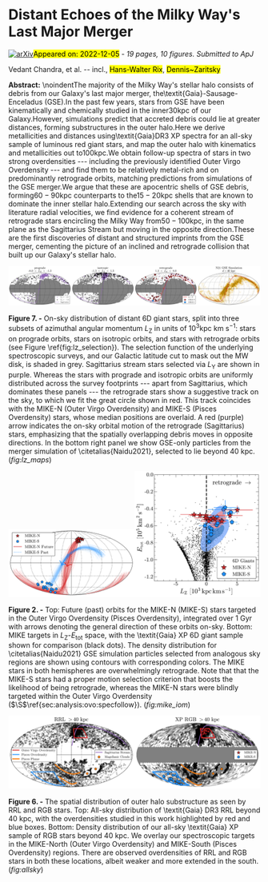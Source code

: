 <div class="macros" style="visibility:hidden;">
$\newcommand{\ensuremath}{}$
$\newcommand{\xspace}{}$
$\newcommand{\object}[1]{\texttt{#1}}$
$\newcommand{\farcs}{{.}''}$
$\newcommand{\farcm}{{.}'}$
$\newcommand{\arcsec}{''}$
$\newcommand{\arcmin}{'}$
$\newcommand{\ion}[2]{#1#2}$
$\newcommand{\textsc}[1]{\textrm{#1}}$
$\newcommand{\hl}[1]{\textrm{#1}}$
$\newcommand{\vdag}{(v)^\dagger}$
$\newcommand$
$\newcommand$
$\newcommand{\kms}{km s^{-1}}$
$\newcommand$
$\newcommand$</div>

<div class="macros" style="visibility:hidden;">
$\newcommand{$\ensuremath$}{}$
$\newcommand{$\xspace$}{}$
$\newcommand{$\object$}[1]{\texttt{#1}}$
$\newcommand{$\farcs$}{{.}''}$
$\newcommand{$\farcm$}{{.}'}$
$\newcommand{$\arcsec$}{''}$
$\newcommand{$\arcmin$}{'}$
$\newcommand{$\ion$}[2]{#1#2}$
$\newcommand{$\textsc$}[1]{\textrm{#1}}$
$\newcommand{$\hl$}[1]{\textrm{#1}}$
$\newcommand{$\vdag$}{(v)^\dagger}$
$\newcommand$
$\newcommand$
$\newcommand{$\kms$}{km s^{-1}}$
$\newcommand$
$\newcommand$</div>



<div id="title">

# Distant Echoes of the Milky Way's Last Major Merger

</div>
<div id="comments">

[![arXiv](https://img.shields.io/badge/arXiv-2212.00806-b31b1b.svg)](https://arxiv.org/abs/2212.00806)<mark>Appeared on: 2022-12-05</mark> - _19 pages, 10 figures. Submitted to ApJ_

</div>
<div id="authors">

Vedant Chandra, et al. -- incl., <mark>Hans-Walter Rix</mark>, <mark>Dennis~Zaritsky</mark>

</div>
<div id="abstract">

**Abstract:** \noindentThe majority of the Milky Way's stellar halo consists of debris from our Galaxy's last major merger, the\textit{Gaia}-Sausage-Enceladus (GSE).In the past few years, stars from GSE have been kinematically and chemically studied in the inner$30$kpc of our Galaxy.However, simulations predict that accreted debris could lie at greater distances, forming substructures in the outer halo.Here we derive metallicities and distances using\textit{Gaia}DR3 XP spectra for an all-sky sample of luminous red giant stars, and map the outer halo with kinematics and metallicities out to$100$kpc.We obtain follow-up spectra of stars in two strong overdensities --- including the previously identified Outer Virgo Overdensity --- and find them to be relatively metal-rich and on predominantly retrograde orbits, matching predictions from simulations of the GSE merger.We argue that these are apocentric shells of GSE debris, forming$60-90$kpc counterparts to the$15-20$kpc shells that are known to dominate the inner stellar halo.Extending our search across the sky with literature radial velocities, we find evidence for a coherent stream of retrograde stars encircling the Milky Way from$50-100$kpc, in the same plane as the Sagittarius Stream but moving in the opposite direction.These are the first discoveries of distant and structured imprints from the GSE merger, cementing the picture of an inclined and retrograde collision that built up our Galaxy's stellar halo.

</div>

<div id="div_fig1">

<img src="tmp_2212.00806/./lzsel_map_0.png" alt="Fig7.1" width="25%"/><img src="tmp_2212.00806/./lzsel_map_1.png" alt="Fig7.2" width="25%"/><img src="tmp_2212.00806/./lzsel_map_2.png" alt="Fig7.3" width="25%"/><img src="tmp_2212.00806/./lzsel_sim_map.png" alt="Fig7.4" width="25%"/>

**Figure 7. -** On-sky distribution of distant 6D giant stars, split into three subsets of azimuthal angular momentum $L_{\mathrm{Z}}$ in units of $10^3 \text{kpc km s}^{-1}$: stars on prograde orbits, stars on isotropic orbits, and stars with retrograde orbits (see Figure \ref{fig:lz_selection}). The selection function of the underlying spectroscopic surveys, and our Galactic latitude cut to mask out the MW disk, is shaded in grey. Sagittarius stream stars selected via $L_\mathrm{Y}$ are shown in purple. Whereas the stars with prograde and isotropic orbits are uniformly distributed across the survey footprints --- apart from Sagittarius, which dominates these panels --- the retrograde stars show a suggestive track on the sky, to which we fit the great circle shown in red. This track coincides with the MIKE-N (Outer Virgo Overdensity) and MIKE-S (Pisces Overdensity) stars, whose median positions are overlaid. A red (purple) arrow indicates the on-sky orbital motion of the retrograde (Sagittarius) stars, emphasizing that the spatially overlapping debris moves in opposite directions. In the bottom right panel we show GSE-only particles from the merger simulation of \citetalias{Naidu2021}, selected to lie beyond 40 kpc. (*fig:lz_maps*)

</div>
<div id="div_fig2">

<img src="tmp_2212.00806/./mike_orbits.png" alt="Fig2.1" width="50%"/><img src="tmp_2212.00806/./mike_iom.png" alt="Fig2.2" width="50%"/>

**Figure 2. -** Top: Future (past) orbits for the MIKE-N (MIKE-S) stars targeted in the Outer Virgo Overdensity (Pisces Overdensity), integrated over 1 Gyr with arrows denoting the general direction of these orbits on-sky. Bottom: MIKE targets in $L_\mathrm{Z}$-$E_{\mathrm{tot}}$ space, with the \textit{Gaia} XP 6D giant sample shown for comparison (black dots). The density distribution for \citetalias{Naidu2021} GSE simulation particles selected from analogous sky regions are shown using contours with corresponding colors. The MIKE stars in both hemispheres are overwhelmingly retrograde. Note that that the MIKE-S stars had a proper motion selection criterion that boosts the likelihood of being retrograde, whereas the MIKE-N stars were blindly targeted within the Outer Virgo Overdensity ($\S$\ref{sec:analysis:ovo:specfollow}). (*fig:mike_iom*)

</div>
<div id="div_fig3">

<img src="tmp_2212.00806/./ovo_rrl_map.png" alt="Fig6.1" width="50%"/><img src="tmp_2212.00806/./allsky.png" alt="Fig6.2" width="50%"/>

**Figure 6. -** The spatial distribution of outer halo substructure as seen by RRL and RGB stars. Top: All-sky distribution of \textit{Gaia} DR3 RRL beyond 40 kpc, with the overdensities studied in this work highlighted by red and blue boxes.
    Bottom: Density distribution of our all-sky \textit{Gaia} XP sample of RGB stars beyond 40 kpc. We overlay our spectroscopic targets in the MIKE-North (Outer Virgo Overdensity) and MIKE-South (Pisces Overdensity) regions. There are observed overdensities of RRL and RGB stars in both these locations, albeit weaker and more extended in the south. (*fig:allsky*)

</div>